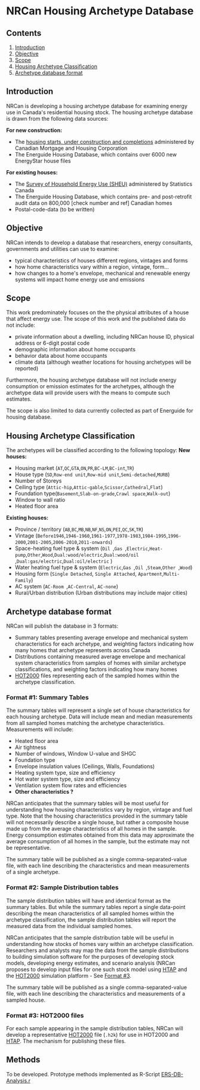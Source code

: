 NRCan Housing Archetype Database
================================

Contents
--------
1) [Introduction](#intro)
1) [Objective](#objective) 
1) [Scope](#scope) 
1) [Housing Archetype Classification](#classification) 
1) [Archetype database format](#databaseformat) 

<a name="intro"></a>
Introduction 
------------
NRCan is developing a housing archetype database for examining energy use in Canada's residential housing stock. The housing archetype database is drawn from the following data sources:

__For new construction:__
- The [housing starts, under construction and completions][1] administered by Canadian Mortgage and Housing Corporation 
- The Energuide Housing Database, which contains over 6000 new EnergyStar house files

__For existing houses:__
- The [Survey of Household Energy Use (SHEU)][2] administered by Statistics Canada 
- The Energuide Housing Database, which contains pre- and post-retrofit audit data on 800,000 [check number and ref] Canadian homes
- Postal-code-data (to be written)

<a name="objective"></a>
Objective
---------
NRCan intends to develop a database that researchers, energy consultants, governments and utilities can use to examine:
+ typical characteristics of houses different regions, vintages and forms
+ how home characteristics vary within a region, vintage, form... 
+ how changes to a home's envelope, mechanical and renewable energy systems will impact home energy use and emissions

<a name="scope"></a>
Scope
---------
This work predominately focuses on the the physical attributes of a house that affect energy use. The scope of this work and the published data do not include:
- private information about a dwelling, including NRCan house ID, physical address or 6-digit postal code
- demographic information about home occupants
- behavior data about home occupants 
- climate data (although weather locations for housing archetypes will be reported)

Furthermore, the housing archetype database will not include energy consumption or emission estimates for the archetypes, although the archetype data will provide users with the means to compute such estimates. 

The scope is also limited to data currently collected as part of Energuide for housing database.

<a name="classification"></a>
Housing Archetype Classification 
--------------------------------
The archetypes will be classified according to the following topology:
__New houses:__
+ Housing market (`AT`,`QC`,`GTA`,`ON`,`PR`,`BC-LM`,`BC-int`,`TR`)
+ House type (`SD`,`Row-end unit`,`Row-mid unit`,`Semi-detached`,`MURB`)
+ Number of Storeys
+ Ceiling type (`Attic-hip`,`Attic-gable`,`Scissor`,`Cathedral`,`Flat`)
+ Foundation type(`Basement`,`Slab-on-grade`,`Crawl space`,`Walk-out`)
+ Window to wall ratio
+ Heated floor area

__Existing houses:__
+ Province / territory (`AB`,`BC`,`MB`,`NB`,`NF`,`NS`,`ON`,`PEI`,`QC`,`SK`,`TR`)
+ Vintage (`Before1946`,`1946-1960`,`1961-1977`,`1978-1983`,`1984-1995`,`1996-2000`,`2001-2005`,`2006-2010`,`2011-onwards`)
+ Space-heating fuel type & system (`Oil `,`Gas `,`Electric`,`Heat-pump`,`Other`,`Wood`,`Dual:wood/electric`,`Dual:wood/oil `,`Dual:gas/electric`,`Dual:oil/electric` )
+ Water heating fuel type & system (`Electric`,`Gas `,`Oil `,`Steam`,`Other `,`Wood`)
+ Housing form (`Single Detached`, `Single Attached`, `Apartment`,`Multi-Family`)
+ AC system (`AC-Room `,`AC-Central`, `AC-none`)
+ Rural/Urban distribution (Urban distributions may include major cities) 

<a name="database format"></a>
Archetype database format
-------------------------
NRCan will publish the database in 3 formats:
- Summary tables presenting average envelope and mechanical system characteristics for 
  each archetype, and weighting factors indicating how many homes that archetype represents across Canada
- Distributions containing measured average envelope and mechanical system characteristics from samples of 
  homes with similar archetype classifications, and weighting factors indicating how many homes 
- [HOT2000][3] files representing each of the sampled homes within the archetype classification.

### Format #1: Summary Tables
The summary tables will represent a single set of house characteristics for each housing archetype. Data will include mean and median measurements from all sampled homes matching the archetype characteristics. Measurements will include:
- Heated floor area
- Air tightness 
- Number of windows, Window U-value and SHGC
- Foundation type 
- Envelope insulation values (Ceilings, Walls, Foundations) 
- Heating system type, size and efficiency 
- Hot water system type, size and efficiency 
- Ventilation system flow rates and efficiencies 
- __Other characteristics ?__
  
NRCan anticipates that the summary tables will be most useful for understanding how housing characteristics vary by region, vintage and fuel type. Note that the housing characteristics provided in the summary table will not necessarily describe a single house, but rather a composite house made up from the average characteristics of all homes in the sample. Energy consumption estimates obtained from this data may approximate the average consumption of all homes in the sample, but the estimate may not be representative. 

The summary table will be published as a single comma-separated-value file, with each line describing the characteristics and mean measurements of a single archetype. 

### Format #2: Sample Distribution tables 
The sample distribution tables will have and identical format as the summary tables. But while the summary tables report a single data-point describing the mean characteristics of all sampled homes within the archetype classification, the sample distribution tables will report the measured data from the individual sampled homes. 

NRCan anticipates that the sample distribution table will be useful in understanding how stocks of homes vary within an archetype classification. Researchers and analysts may map the data from the sample distributions to building simulation software for the purposes of developing stock models, developing energy estimates, and scenario analysis (NRCan proposes to develop input files for one such stock model using [HTAP][4] and the [HOT2000][3] simulation platform - See [Format #3](#Format3).

The summary table will be published as a single comma-separated-value file, with each line describing the characteristics and measurements of a sampled house. 

<a name="Format3"></a>
### Format #3: HOT2000 files 
For each sample appearing in the sample distribution tables, NRCan will develop a representative [HOT2000][4] file (`.h2k`) for use in HOT2000 and [HTAP][4]. The mechanism for publishing these files. 


<a name="methods"></a>
Methods
-------------------------
To be developed. Prototype methods implemented as R-Script [ERS-DB-Analysis.r][5]

[1]: https://www150.statcan.gc.ca/t1/tbl1/en/tv.action?pid=3410012601
[2]: http://www.nrcan.gc.ca/energy/efficiency/17097
[3]: http://www.nrcan.gc.ca/energy/efficiency/housing/home-improvements/17725
[4]: https://github.com/NRCan-IETS-CE-O-HBC/HTAP
[5]: https://github.com/NRCan-IETS-CE-O-HBC/ERS_Database/blob/master/ERS-DB-Analysis.r

